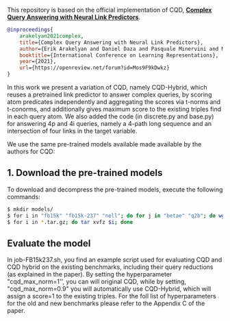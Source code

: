 This repository is based on the official implementation of CQD, [**Complex Query Answering with Neural Link Predictors**](https://openreview.net/forum?id=Mos9F9kDwkz).

```bibtex
@inproceedings{
    arakelyan2021complex,
    title={Complex Query Answering with Neural Link Predictors},
    author={Erik Arakelyan and Daniel Daza and Pasquale Minervini and Michael Cochez},
    booktitle={International Conference on Learning Representations},
    year={2021},
    url={https://openreview.net/forum?id=Mos9F9kDwkz}
}
```

In this work we present a variation of CQD, namely CQD-Hybrid, which reuses a pretrained link predictor to answer complex queries, by scoring atom predicates independently and aggregating the scores via t-norms and t-conorms, and additionally gives maximum score to the existing triples find in each query atom. 
We also added the code (in discrete.py and base.py) for answering 4p and 4i queries, namely a 4-path long sequence and an intersection of four links in the target variable.


We use the same pre-trained models available made available by the authors for CQD:

## 1. Download the pre-trained models

To download and decompress the pre-trained models, execute the following commands:

```bash
$ mkdir models/
$ for i in "fb15k" "fb15k-237" "nell"; do for j in "betae" "q2b"; do wget -c http://data.neuralnoise.com/kgreasoning-cqd/$i-$j.tar.gz; done; done
$ for i in *.tar.gz; do tar xvfz $i; done
```
## Evaluate the model
In job-FB15k237.sh, you find an example script used for evaluating CQD and CQD hybrid on the existing benchmarks, including their query reductions (as explained in the paper).
By setting the hyperparameter "cqd_max_norm=1'', you can will original CQD, while by setting, "cqd_max_norm=0.9" you will automatically use CQD-Hybrid, which will assign a score=1 to the existing triples.
For the foll list of hyperparameters for the old and new benchmarks please refer to the Appendix C of the paper.

